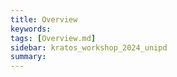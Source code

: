```yaml
---
title: Overview
keywords: 
tags: [Overview.md]
sidebar: kratos_workshop_2024_unipd
summary: 
---
```

